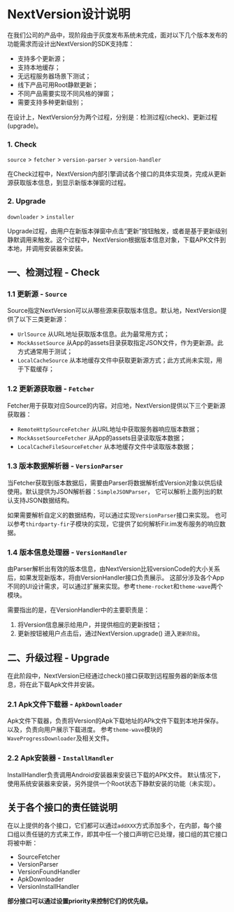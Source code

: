 # NextVersion设计说明

在我们公司的产品中，现阶段由于灰度发布系统未完成，面对以下几个版本发布的功能需求而设计出NextVersion的SDK支持库：

- 支持多个更新源；
- 支持本地缓存；
- 无远程服务器场景下测试；
- 线下产品可用Root静默更新；
- 不同产品需要实现不同风格的弹窗；
- 需要支持多种更新级别；

在设计上，NextVersion分为两个过程，分别是：检测过程(check)、更新过程(upgrade)。

### 1. Check

`source`  >  `fetcher`  >  `version-parser`  >  `version-handler`

在Check过程中，NextVersion内部引擎调试各个接口的具体实现类，完成从更新源获取版本信息，到显示新版本弹窗的过程。

### 2. Upgrade

`downloader`  >  `installer`

Upgrade过程，由用户在新版本弹窗中点击“更新”按钮触发，或者是基于更新级别静默调用来触发。这个过程中，NextVersion根据版本信息对象，下载APK文件到本地，并调用安装器来安装。

## 一、检测过程 - Check

### 1.1 更新源 - `Source`

Source指定NextVersion可以从哪些源来获取版本信息。默认地，NextVersion提供了以下三类更新源：

- `UrlSource` 从URL地址获取版本信息。此为最常用方式；
- `MockAssetSource` 从App的assets目录获取指定JSON文件，作为更新源。此方式通常用于测试；
- `LocalCacheSource` 从本地缓存文件中获取更新源方式；此方式尚未实现，用于下载缓存；

### 1.2 更新源获取器 - `Fetcher`

Fetcher用于获取对应Source的内容。对应地，NextVersion提供以下三个更新源获取器：

- `RemoteHttpSourceFetcher` 从URL地址中获取服务器响应版本数据；
- `MockAssetSourceFetcher` 从App的assets目录读取版本数据；
- `LocalCacheFileSourceFetcher` 从本地缓存文件中读取版本数据；

### 1.3 版本数据解析器 - `VersionParser`

当Fetcher获取到版本数据后，需要由Parser将数据解析成Version对象以供后续使用。默认提供为JSON解析器：`SimpleJSONParser`，
它可以解析上面列出的默认支持JSON数据结构。

如果需要解析自定义的数据结构，可以通过实现`VersionParser`接口来实现。
也可以参考`thirdparty-fir`子模块的实现，它提供了如何解析Fir.im发布服务的响应数据。

### 1.4 版本信息处理器 - `VersionHandler`

由Parser解析出有效的版本信息，由NextVersion比较versionCode的大小关系后，如果发现新版本，将由VersionHandler接口负责展示。
这部分涉及各个App不同的UI设计需求，可以通过扩展来实现。参考`theme-rocket`和`theme-wave`两个模块。

需要指出的是，在VersionHandler中的主要职责是：

1. 将Version信息展示给用户，并提供相应的更新按钮；
2. 更新按钮被用户点击后，通过NextVersion.upgrade() 进入`更新阶段`。

## 二、升级过程 - Upgrade

在此阶段中，NextVersion已经通过check()接口获取到远程服务器的新版本信息，将在此下载Apk文件并安装。

### 2.1 Apk文件下载器 - `ApkDownloader`

Apk文件下载器，负责将Version的Apk下载地址的APk文件下载到本地并保存。以及，负责向用户展示下载进度。
参考`theme-wave`模块的 `WaveProgressDownloader`及相关文件。

### 2.2 Apk安装器 - `InstallHandler`

InstallHandler负责调用Android安装器来安装已下载的APK文件。
默认情况下，使用系统安装器来安装，另外提供一个Root状态下静默安装的功能（未实现）。

## 关于各个接口的责任链说明

在以上提供的各个接口，它们都可以通过`addXXX`方式添加多个，在内部，每个接口组以责任链的方式来工作，即其中任一个接口声明它已处理，接口组的其它接口将被中断：

- SourceFetcher
- VersionParser
- VersionFoundHandler
- ApkDownloader
- VersionInstallHandler

**部分接口可以通过设置priority来控制它们的优先级。**

